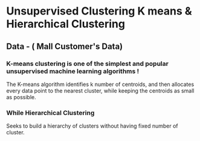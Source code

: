 
# Unsupervised  Clustering K means &  Hierarchical Clustering 

## Data - ( Mall Customer's Data)

### K-means clustering is one of the simplest and popular unsupervised machine learning algorithms ! 

The K-means algorithm identifies k number of centroids, and then allocates every data point to the nearest cluster, while keeping the centroids as small as possible.

### While Hierarchical Clustering

Seeks to build a hierarchy of clusters without having fixed number of cluster.

